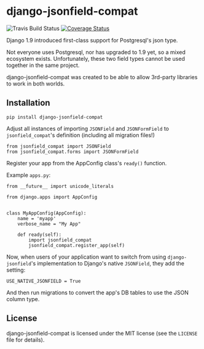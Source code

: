django-jsonfield-compat
=======================

![Travis Build Status](https://travis-ci.org/kbussell/django-jsonfield-compat.svg?branch=master)
[![Coverage Status](https://coveralls.io/repos/github/kbussell/django-jsonfield-compat/badge.svg?branch=master)](https://coveralls.io/github/kbussell/django-jsonfield-compat?branch=master)

Django 1.9 introduced first-class support for Postgresql's json type. 

Not everyone uses Postgresql, nor has upgraded to 1.9 yet, so a mixed ecosystem exists. 
Unfortunately, these two field types cannot be used together in the same project.

django-jsonfield-compat was created to be able to allow 3rd-party libraries to work in both worlds.

Installation
------------

`pip install django-jsonfield-compat`

Adjust all instances of importing `JSONField` and `JSONFormField` to `jsonfield_compat`'s definition (including all migration files!)

```
from jsonfield_compat import JSONField
from jsonfield_compat.forms import JSONFormField
```

Register your app from the AppConfig class's `ready()` function.

Example `apps.py`:

```
from __future__ import unicode_literals

from django.apps import AppConfig


class MyAppConfig(AppConfig):
    name = 'myapp'
    verbose_name = "My App"

    def ready(self):
        import jsonfield_compat
        jsonfield_compat.register_app(self)
```


Now, when users of your application want to switch from using `django-jsonfield`'s implementation 
to Django's native `JSONField`, they add the setting:

```
USE_NATIVE_JSONFIELD = True
```

And then run migrations to convert the app's DB tables to use the JSON column type.


License
-------

django-jsonfield-compat is licensed under the MIT license (see the `LICENSE` file for details).
